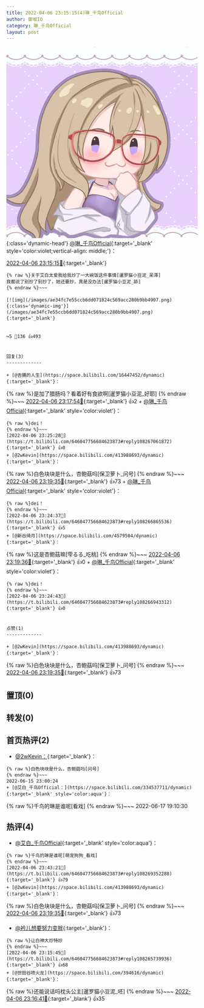 ```yaml
---
title: 2022-04-06 23:15:15(4)琳_千鸟Official
author: 御坂IO
category: 琳_千鸟Official
layout: post
---
```


![img](/images/c0a88f85ebd0d056f37b114e0748e69556c8b488.jpg){:class='dynamic-head'}
[@琳_千鸟Official](https://space.bilibili.com/1620923329/dynamic){:target='_blank' style='color:violet;vertical-align: middle;'}：

[2022-04-06 23:15:15🔗](https://t.bilibili.com/646047756684623873){:target='_blank'}

~~~
{% raw %}关于艾白太爱我给我炒了一大碗饭这件事情[暹罗猫小豆泥_呆滞]
我都说了别抄了别抄了，她还要抄，真是没办法[暹罗猫小豆泥_舔]
{% endraw %}~~~

[![img](/images/ae34fc7e55ccb6dd071824c569acc280b9bb4907.png){:class='dynamic-img'}](/images/ae34fc7e55ccb6dd071824c569acc280b9bb4907.png){:target='_blank'}


↪️5 💬136 👍493


回复(3)
-------------

+ [@杏脯的人生](https://space.bilibili.com/16447452/dynamic){:target='_blank'}：
~~~
{% raw %}是加了腊肠吗？看着好有食欲啊[暹罗猫小豆泥_好耶]
{% endraw %}~~~
[2022-04-06 23:17:54🔗](https://t.bilibili.com/646047756684623873#reply108266021552){:target='_blank'} 👍2
    + [@琳_千鸟Official](https://space.bilibili.com/1620923329/dynamic){:target='_blank' style='color:violet'}：
~~~
{% raw %}dei！
{% endraw %}~~~
[2022-04-06 23:25:28🔗](https://t.bilibili.com/646047756684623873#reply108267061872){:target='_blank'} 👍0
+ [@2wKevin](https://space.bilibili.com/413988693/dynamic){:target='_blank'}：
~~~
{% raw %}白色块块是什么，杏鲍菇吗[保卫萝卜_问号]
{% endraw %}~~~
[2022-04-06 23:19:35🔗](https://t.bilibili.com/646047756684623873#reply108266231760){:target='_blank'} 👍73
    + [@琳_千鸟Official](https://space.bilibili.com/1620923329/dynamic){:target='_blank' style='color:violet'}：
~~~
{% raw %}dei！
{% endraw %}~~~
[2022-04-06 23:24:37🔗](https://t.bilibili.com/646047756684623873#reply108266865536){:target='_blank'} 👍5
+ [@新谷绮月](https://space.bilibili.com/4579504/dynamic){:target='_blank'}：
~~~
{% raw %}这是杏鲍菇嘛[雫るる_吃桃]
{% endraw %}~~~
[2022-04-06 23:19:36🔗](https://t.bilibili.com/646047756684623873#reply108266326560){:target='_blank'} 👍0
    + [@琳_千鸟Official](https://space.bilibili.com/1620923329/dynamic){:target='_blank' style='color:violet'}：
~~~
{% raw %}dei！
{% endraw %}~~~
[2022-04-06 23:24:43🔗](https://t.bilibili.com/646047756684623873#reply108266943312){:target='_blank'} 👍0


点赞(1)
-------------

+ [@2wKevin](https://space.bilibili.com/413988693/dynamic){:target='_blank'}：
~~~
{% raw %}白色块块是什么，杏鲍菇吗[保卫萝卜_问号]
{% endraw %}~~~
[2022-04-06 23:19:35🔗](https://t.bilibili.com/646047756684623873#reply108266231760){:target='_blank'} 👍73


置顶(0)
-------------



转发(0)
-------------



首页热评(2)
-------------

+ [@2wKevin：](https://space.bilibili.com/413988693/dynamic){:target='_blank'}：
~~~
{% raw %}白色块块是什么，杏鲍菇吗[问号]
{% endraw %}~~~
2022-06-15 23:00:24
+ [@艾白_千鸟Official：](https://space.bilibili.com/334537711/dynamic){:target='_blank' style='color:aqua'}：
~~~
{% raw %}千鸟的琳是谁呢[看戏]
{% endraw %}~~~
2022-06-17 19:10:30


热评(4)
-------------

+ [@艾白_千鸟Official](https://space.bilibili.com/334537711/dynamic){:target='_blank' style='color:aqua'}：
~~~
{% raw %}千鸟的琳是谁呢[萌宠狗狗_看戏]
{% endraw %}~~~
[2022-04-06 23:43:21🔗](https://t.bilibili.com/646047756684623873#reply108269352288){:target='_blank'} 👍79
+ [@2wKevin](https://space.bilibili.com/413988693/dynamic){:target='_blank'}：
~~~
{% raw %}白色块块是什么，杏鲍菇吗[保卫萝卜_问号]
{% endraw %}~~~
[2022-04-06 23:19:35🔗](https://t.bilibili.com/646047756684623873#reply108266231760){:target='_blank'} 👍73
+ [@衿儿想要努力变胖](https://space.bilibili.com/1873957446/dynamic){:target='_blank'}：
~~~
{% raw %}让白神大炒特炒
{% endraw %}~~~
[2022-04-06 23:15:45🔗](https://t.bilibili.com/646047756684623873#reply108265739936){:target='_blank'} 👍68
+ [@世田谷喷火龙](https://space.bilibili.com/394616/dynamic){:target='_blank'}：
~~~
{% raw %}还能说话吗枕头公主[暹罗猫小豆泥_呸]
{% endraw %}~~~
[2022-04-06 23:16:41🔗](https://t.bilibili.com/646047756684623873#reply108265873600){:target='_blank'} 👍35


